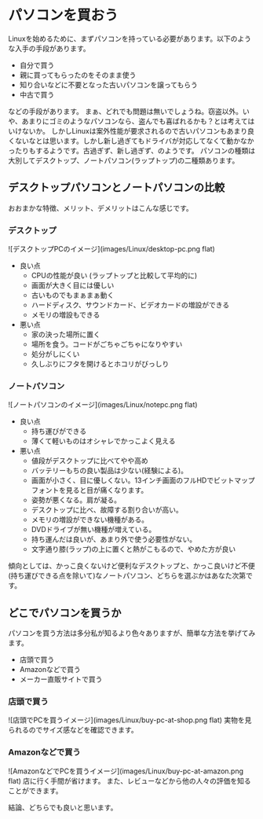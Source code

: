 # パソコンを買おう
Linuxを始めるために、まずパソコンを持っている必要があります。以下のような入手の手段があります。
* 自分で買う
* 親に買ってもらったのをそのまま使う
* 知り合いなどに不要となった古いパソコンを譲ってもらう
* 中古で買う

などの手段があります。
まぁ、どれでも問題は無いでしょうね。窃盗以外。いや、あまりにゴミのようなパソコンなら、盗んでも喜ばれるかも？とは考えてはいけないか。
しかしLinuxは案外性能が要求されるので古いパソコンもあまり良くないなとは思います。しかし新し過ぎてもドライバが対応してなくて動かなかったりもするようです。古過ぎず、新し過ぎず、のようです。
パソコンの種類は大別してデスクトップ、ノートパソコン(ラップトップ)の二種類あります。
## デスクトップパソコンとノートパソコンの比較
おおまかな特徴、メリット、デメリットはこんな感じです。
### デスクトップ
![デスクトップPCのイメージ](images/Linux/desktop-pc.png flat)
* 良い点
  * CPUの性能が良い (ラップトップと比較して平均的に)
  * 画面が大きく目には優しい
  * 古いものでもまぁまぁ動く
  * ハードディスク、サウンドカード、ビデオカードの増設ができる
  * メモリの増設もできる
* 悪い点
  * 家の決った場所に置く
  * 場所を食う。コードがごちゃごちゃになりやすい
  * 処分がしにくい
  * 久しぶりにフタを開けるとホコリがびっしり
### ノートパソコン
![ノートパソコンのイメージ](images/Linux/notepc.png flat)
* 良い点
  * 持ち運びができる
  * 薄くて軽いものはオシャレでかっこよく見える
* 悪い点
  * 値段がデスクトップに比べてやや高め
  * バッテリーもちの良い製品は少ない(経験による)。
  * 画面が小さく、目に優しくない。13インチ画面のフルHDでビットマップフォントを見ると目が痛くなります。
  * 姿勢が悪くなる。肩が凝る。
  * デスクトップに比べ、故障する割り合いが高い。
  * メモリの増設ができない機種がある。
  * DVDドライブが無い機種が増えている。
  * 持ち運んだは良いが、あまり外で使う必要性がない。
  * 文字通り膝(ラップ)の上に置くと熱がこもるので、やめた方が良い

傾向としては、かっこ良くないけど便利なデスクトップと、かっこ良いけど不便(持ち運びできる点を除いて)なノートパソコン、どちらを選ぶかはあなた次第です。
## どこでパソコンを買うか
パソコンを買う方法は多分私が知るより色々ありますが、簡単な方法を挙げてみます。
* 店頭で買う
* Amazonなどで買う
* メーカー直販サイトで買う
### 店頭で買う
![店頭でPCを買うイメージ](images/Linux/buy-pc-at-shop.png flat)
実物を見られるのでサイズ感などを確認できます。
### Amazonなどで買う
![AmazonなどでPCを買うイメージ](images/Linux/buy-pc-at-amazon.png flat)
店に行く手間が省けます。
また、レビューなどから他の人々の評価を知ることができます。

結論、どちらでも良いと思います。

